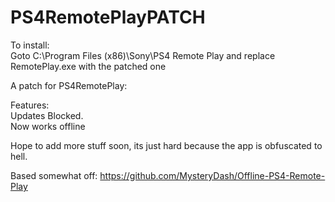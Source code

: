 # PS4RemotePlayPATCH
To install:                        
Goto C:\Program Files (x86)\Sony\PS4 Remote Play and replace RemotePlay.exe with the patched one                     
                                      
A patch for PS4RemotePlay:
               
Features:        
Updates Blocked.             
Now works offline                    
                     
Hope to add more stuff soon, its just hard because the app is obfuscated to hell.

Based somewhat off: https://github.com/MysteryDash/Offline-PS4-Remote-Play
